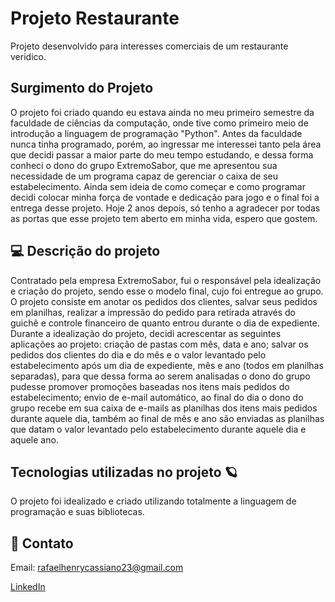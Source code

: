 
# Projeto Restaurante

Projeto desenvolvido para interesses comerciais de um restaurante veridico.

## Surgimento do Projeto
O projeto foi criado quando eu estava ainda no meu primeiro semestre da faculdade de ciências da computação, onde tive como primeiro meio de introdução a linguagem de programação "Python". Antes da faculdade nunca tinha programado, porém, ao ingressar me interessei tanto pela área que decidi passar a maior parte do meu tempo estudando, e dessa forma conheci o dono do grupo ExtremoSabor, que me apresentou sua necessidade de um programa capaz de gerenciar o caixa de seu estabelecimento. Ainda sem ideia de como começar e como programar decidi colocar minha força de vontade e dedicação para jogo e o final foi a entrega desse projeto. Hoje 2 anos depois, só tenho a agradecer por todas as portas que esse projeto tem aberto em minha vida, espero que gostem.

## 💻 Descrição do projeto
Contratado pela empresa ExtremoSabor, fui o responsável pela idealização e criação do projeto, sendo esse o modelo final, cujo foi entregue ao grupo. O projeto consiste em anotar os pedidos dos clientes, salvar seus pedidos em planilhas, realizar a impressão do pedido para retirada através do guichê e controle financeiro de quanto entrou durante o dia de expediente. Durante a idealização do projeto, decidi acrescentar as seguintes aplicações ao projeto: criação de pastas com mês, data e ano; salvar os pedidos dos clientes do dia e do mês e o valor levantado pelo estabelecimento após um dia de expediente, mês e ano (todos em planilhas separadas), para que dessa forma ao serem analisadas o dono do grupo pudesse promover promoções baseadas nos itens mais pedidos do estabelecimento; envio de e-mail automático, ao final do dia o dono do grupo recebe em sua caixa de e-mails as planilhas dos itens mais pedidos durante aquele dia, também ao final de mês e ano são enviadas as planilhas que datam o valor levantado pelo estabelecimento durante aquele dia e aquele ano.


## Tecnologias utilizadas no projeto 🪐
O projeto foi idealizado e criado utilizando totalmente a linguagem de programação e suas bibliotecas. 


## 🔎 Contato
Email: rafaelhenrycassiano23@gmail.com

[LinkedIn](https://www.linkedin.com/in/rafael-henry-b25578257/)
